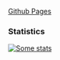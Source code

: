 [Github Pages](https://pbenner.github.io/)

### Statistics

[![Some stats](https://github-readme-stats.vercel.app/api?username=pbenner)](https://github.com/anuraghazra/github-readme-stats)
